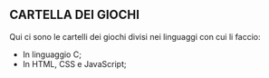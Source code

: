 CARTELLA DEI GIOCHI
------------------------------
Qui ci sono le cartelli dei giochi divisi nei linguaggi con cui li faccio:
- In linguaggio C;
- In HTML, CSS e JavaScript;
